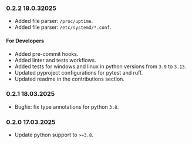 ### 0.2.2 18.0.32025
- Added file parser: `/proc/uptime`.
- Added file parser: `/etc/systemd/*.conf`.
#### For Developers
- Added pre-commit hooks.
- Added linter and tests workflows.
- Added tests for windows and linux in python versions from `3.9` to `3.13`.
- Updated pyproject configurations for pytest and ruff.
- Updated readme in the contributions section.

### 0.2.1 18.03.2025
- Bugfix: fix type annotations for python `3.8`.

### 0.2.0 17.03.2025

- Update python support to `>=3.8`.